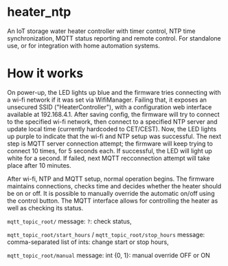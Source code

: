 # heater_ntp
An IoT storage water heater controller with timer control, NTP time synchronization, MQTT status reporting and remote control.
For standalone use, or for integration with home automation systems.

# How it works

On power-up, the LED lights up blue and the firmware tries connecting with a wi-fi network if it was set via WifiManager. Failing that, it exposes an unsecured SSID ("HeaterController"), with a configuration web interface available at 192.168.4.1. After saving config, the firmware will try to connect to the specified wi-fi network, then connect to a specified NTP server and update local time (currently hardcoded to CET/CEST).
Now, the LED lights up purple to indicate that the wi-fi and NTP setup was successful.
The next step is MQTT server connection attempt; the firmware will keep trying to connect 10 times, for 5 seconds each. If successful, the LED will light up white for a second. If failed, next MQTT recconnection attempt will take place after 10 minutes.

After wi-fi, NTP and MQTT setup, normal operation begins. The firmware maintains connections, checks time and decides whether the heater should be on or off. It is possible to manually override the automatic on/off using the control button. The MQTT interface allows for controlling the heater as well as checking its status.

```mqtt_topic_root/``` message: ```?```: check status,

```mqtt_topic_root/start_hours``` / ```mqtt_topic_root/stop_hours``` message: comma-separated list of ints: change start or stop hours,

```mqtt_topic_root/manual``` message: int {0, 1}: manual override OFF or ON
